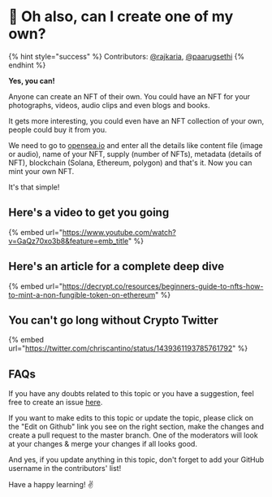 # 🎨 Oh also, can I create one of my own?

{% hint style="success" %}
Contributors: [@rajkaria](https://twitter.com/rajkaria_), [@paarugsethi](https://twitter.com/paarugsethi)
{% endhint %}

**Yes, you can!**

Anyone can create an NFT of their own. You could have an NFT for your photographs, videos, audio clips and even blogs and books.

It gets more interesting, you could even have an NFT collection of your own, people could buy it from you.

We need to go to [opensea.io](https://opensea.io/) and enter all the details like content file (image or audio), name of your NFT, supply (number of NFTs), metadata (details of NFT), blockchain (Solana, Ethereum, polygon) and that's it. Now you can mint your own NFT.

It's that simple!

## Here's a video to get you going

{% embed url="https://www.youtube.com/watch?v=GaQz70xo3b8&feature=emb_title" %}

## Here's an article for a complete deep dive

{% embed url="https://decrypt.co/resources/beginners-guide-to-nfts-how-to-mint-a-non-fungible-token-on-ethereum" %}

## You can't go long without Crypto Twitter

{% embed url="https://twitter.com/chriscantino/status/1439361193785761792" %}

## FAQs

If you have any doubts related to this topic or you have a suggestion, feel free to create an issue [here](https://github.com/SuperteamDAO/ground-zero/issues).

If you want to make edits to this topic or update the topic, please click on the "Edit on Github" link you see on the right section, make the changes and create a pull request to the master branch. One of the moderators will look at your changes & merge your changes if all looks good.

And yes, if you update anything in this topic, don't forget to add your GitHub username in the contributors' list!

Have a happy learning! ✌️
